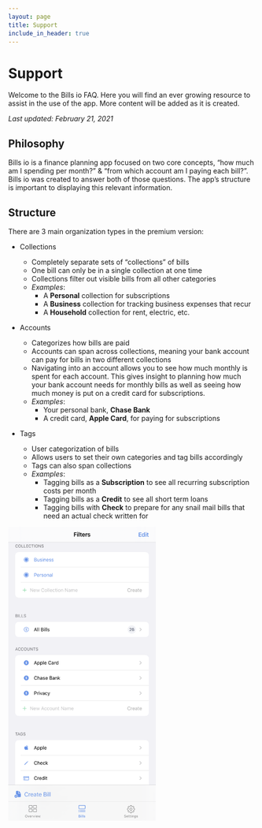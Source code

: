 ```yaml
---
layout: page
title: Support
include_in_header: true
---
```


# Support
Welcome to the Bills io FAQ. Here you will find an ever growing resource to assist in the use of the app. More content will be added as it is created. 

_Last updated: February 21, 2021_

## Philosophy
Bills io is a finance planning app focused on two core concepts, “how much am I spending per month?” & “from which account am I paying each bill?”. Bills io was created to answer both of those questions. The app’s structure is important to displaying this relevant information.

## Structure
There are 3 main organization types in the premium version:

* Collections
	* Completely separate sets of “collections” of bills
	* One bill can only be in a single collection at one time
	* Collections filter out visible bills from all other categories
	* _Examples_:
		* A **Personal** collection for subscriptions
		* A **Business** collection for tracking business expenses that recur
		* A **Household** collection for rent, electric, etc.

* Accounts
	* Categorizes how bills are paid
	* Accounts can span across collections, meaning your bank account can pay for bills in two different collections
	* Navigating into an account allows you to see how much monthly is spent for each account. This gives insight to planning how much your bank account needs for monthly bills as well as seeing how much money is put on a credit card for subscriptions.
	* _Examples_:
		* Your personal bank, **Chase Bank**
		* A credit card,  **Apple Card**, for paying for subscriptions

* Tags
	* User categorization of bills
	* Allows users to set their own categories and tag bills accordingly
	* Tags can also span collections
	* _Examples_:
		* Tagging bills as a **Subscription** to see all recurring subscription costs per month
		* Tagging bills as a **Credit** to see all short term loans
		* Tagging bills with **Check** to prepare for any snail mail bills that need an actual check written for

<img src="/assets/images/support/filters.png" alt="drawing" style="width:300px;" class="center"/>